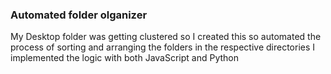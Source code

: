 ### Automated folder olganizer
My Desktop folder was getting clustered so I created this so automated the process of sorting and arranging the folders in the respective directories
I implemented the logic with both JavaScript and Python